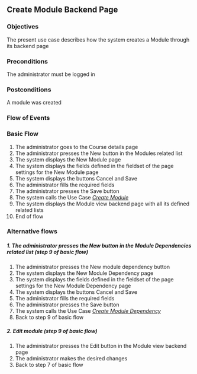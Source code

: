 ## Create Module Backend Page
 
### Objectives 
The present use case describes how the system creates a Module through its backend page
 
### Preconditions
The administrator must be logged in
 
### Postconditions
A module was created
 
### Flow of Events
 
### Basic Flow
   1. The administrator goes to the Course details page
   2. The administrator presses the New button in the Modules related list
   3. The system displays the New Module page
   4. The system displays the fields defined in the fieldset of the page settings for the New Module page 
   5. The system displays the buttons Cancel and Save
   6. The administrator fills the required fields
   7. The administrator presses the Save button 
   8. The system calls the Use Case [*Create Module*](https://github.com/FieloIncentiveAutomation/fieloelr/blob/feature/elrbackend/doc/UC-ELR-0003-Create%20Module.md)
   9. The system displays the Module view backend page with all its defined related lists
   10. End of flow
 
### Alternative flows
 
##### 1. The administrator presses the New button in the Module Dependencies related list (step 9 of basic flow)
   1. The administrator presses the New module dependency button
   2. The system displays the New Module Dependency page
   3. The system displays the fields defined in the fieldset of the page settings for the New Module Dependency page 
   4. The system displays the buttons Cancel and Save
   5. The administrator fills the required fields
   6. The administrator presses the Save button 
   7. The system calls the Use Case [*Create Module Dependency*](https://github.com/FieloIncentiveAutomation/fieloelr/blob/feature/elrbackend/doc/UC-ELR-0004-Create%20Module%20Dependency.md)
   8. Back to step 9 of basic flow
 
##### 2. Edit module (step 9 of basic flow)
   1. The administrator presses the Edit button in the Module view backend page
   2. The administrator makes the desired changes
   3. Back to step 7 of basic flow
